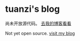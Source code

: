 # tuanzi's blog


尚未开放源代码。 [去我的博客看看](https://www.mikuchan.top)

Not yet open source. [visit my blog](https://www.mikuchan.top)

